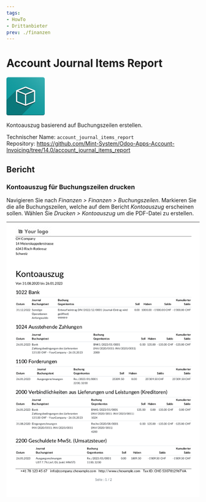 ```yaml
---
tags:
- HowTo
- Drittanbieter
prev: ./finanzen
---
```

# Account Journal Items Report
![icon_oms_box](assets/icon_oms_box.png)

Kontoauszug basierend auf Buchungszeilen erstellen.   

Technischer Name: `account_journal_items_report`\
Repository: <https://github.com/Mint-System/Odoo-Apps-Account-Invoicing/tree/14.0/account_journal_items_report>

## Bericht

### Kontoauszug für Buchungszeilen drucken

Navigieren Sie nach *Finanzen > Finanzen > Buchungszeilen*. Markieren Sie die alle Buchungszeilen, welche auf dem Bericht *Kontoauszug* erscheinen sollen. Wählen Sie *Drucken > Kontoauszug* um die PDF-Datei zu erstellen.

![](assets/Account%20Journal%20Items%20Report%20Beispiel.png)